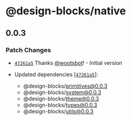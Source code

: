 # @design-blocks/native

## 0.0.3

### Patch Changes

- [`47261a5`](https://github.com/wootsbot/design-blocks/commit/47261a57d11a6662032749e007da3e8b9fba78d0) Thanks
  [@wootsbot](https://github.com/wootsbot)! - Initial version

- Updated dependencies
  [[`47261a5`](https://github.com/wootsbot/design-blocks/commit/47261a57d11a6662032749e007da3e8b9fba78d0)]:
  - @design-blocks/primitives@0.0.3
  - @design-blocks/system@0.0.3
  - @design-blocks/theme@0.0.3
  - @design-blocks/types@0.0.3
  - @design-blocks/utils@0.0.3
